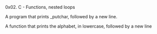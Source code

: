 0x02. C - Functions, nested loops

A program that prints _putchar, followed by a new line.

A function that prints the alphabet, in lowercase, followed by a new line
